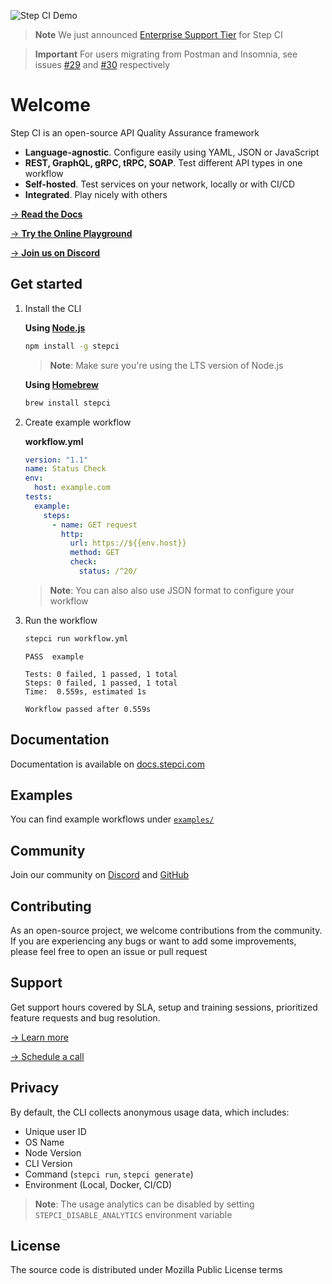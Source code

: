 ![Step CI Demo](https://github.com/stepci/stepci/assets/10400064/9962abaa-a2f5-40c2-96a2-3ad90a695fac)

> **Note**
> We just announced [Enterprise Support Tier](#support) for Step CI

> **Important**
> For users migrating from Postman and Insomnia, see issues [#29](https://github.com/stepci/stepci/issues/29) and [#30](https://github.com/stepci/stepci/issues/30) respectively

# Welcome

Step CI is an open-source API Quality Assurance framework

- **Language-agnostic**. Configure easily using YAML, JSON or JavaScript
- **REST, GraphQL, gRPC, tRPC, SOAP**. Test different API types in one workflow
- **Self-hosted**. Test services on your network, locally or with CI/CD
- **Integrated**. Play nicely with others

[→ **Read the Docs**](https://docs.stepci.com)

[→ **Try the Online Playground**](https://stepci.com)

[→ **Join us on Discord**](https://discord.gg/KqJJzJ3BTu)

## Get started

1. Install the CLI

   **Using [Node.js](https://nodejs.org/en/)**

    ```sh
    npm install -g stepci
    ```

    > **Note**: Make sure you're using the LTS version of Node.js

    **Using [Homebrew](https://brew.sh/)**

    ```sh
    brew install stepci
    ```

2. Create example workflow

    **workflow.yml**

    ```yaml
    version: "1.1"
    name: Status Check
    env:
      host: example.com
    tests:
      example:
        steps:
          - name: GET request
            http:
              url: https://${{env.host}}
              method: GET
              check:
                status: /^20/
    ```

    > **Note**: You can also also use JSON format to configure your workflow

3. Run the workflow

    ```sh
    stepci run workflow.yml
    ```

    ```
    PASS  example

    Tests: 0 failed, 1 passed, 1 total
    Steps: 0 failed, 1 passed, 1 total
    Time:  0.559s, estimated 1s

    Workflow passed after 0.559s
    ```

## Documentation

Documentation is available on [docs.stepci.com](https://docs.stepci.com)

## Examples

You can find example workflows under [`examples/`](examples/)

## Community

Join our community on [Discord](https://discord.gg/KqJJzJ3BTu) and [GitHub](https://github.com/stepci/stepci/discussions)

## Contributing

As an open-source project, we welcome contributions from the community. If you are experiencing any bugs or want to add some improvements, please feel free to open an issue or pull request

## Support

Get support hours covered by SLA, setup and training sessions, prioritized feature requests and bug resolution.

[→ Learn more](https://stepci.com/#pricing)

[→ Schedule a call](https://cal.com/wissmueller/30-minute-call)

## Privacy

By default, the CLI collects anonymous usage data, which includes:

- Unique user ID
- OS Name
- Node Version
- CLI Version
- Command (`stepci run`, `stepci generate`)
- Environment (Local, Docker, CI/CD)

> **Note**: The usage analytics can be disabled by setting `STEPCI_DISABLE_ANALYTICS` environment variable

## License

The source code is distributed under Mozilla Public License terms
